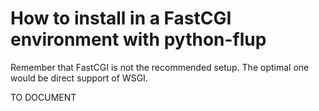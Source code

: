 How to install in a FastCGI environment with python-flup
========================================================

Remember that FastCGI is not the recommended setup.
The optimal one would be direct support of WSGI.

TO DOCUMENT




